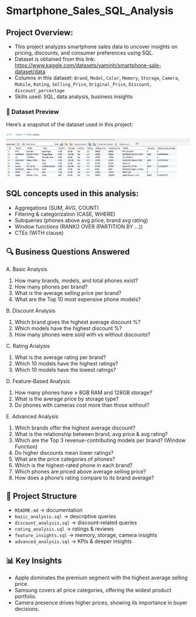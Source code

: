 # Smartphone_Sales_SQL_Analysis

## Project Overview:
- This project analyzes smartphone sales data to uncover insights on pricing, discounts, and consumer preferences using SQL.
- Dataset is obtained from this link: https://www.kaggle.com/datasets/yaminh/smartphone-sale-dataset/data
- Columns in this dataset:
  `Brand`, `Model`, `Color`, `Memory`, `Storage`, `Camera`, `Mobile`, `Rating`, `Selling_Price`, `Original_Price`, `Discount`, `discount_percentage`
- Skills used: SQL, data analysis, business insights

### 📸 Dataset Preview
Here’s a snapshot of the dataset used in this project:

![Dataset Preview](images/table_preview.png)

## SQL concepts used in this analysis:
- Aggregations (SUM, AVG, COUNT)
- Filtering & categorization (CASE, WHERE)
- Subqueries (phones above avg price, brand avg rating)
- Window functions (RANK() OVER (PARTITION BY ...))
- CTEs (WITH clause)

## 🔍 Business Questions Answered

A. Basic Analysis
1. How many brands, models, and total phones exist?
2. How many phones per brand?
3. What is the average selling price per brand?
4. What are the Top 10 most expensive phone models?

B. Discount Analysis
1. Which brand gives the highest average discount %?
2. Which models have the highest discount %?
3. How many phones were sold with vs without discounts?

C. Rating Analysis
1. What is the average rating per brand?
2. Which 10 models have the highest ratings?
3. Which 10 models have the lowest ratings?

D. Feature-Based Analysis

1. How many phones have ≥ 8GB RAM and 128GB storage?
2. What is the average price by storage type?
3. Do phones with cameras cost more than those without?

E. Advanced Analysis

1. Which brands offer the highest average discount?
2. What is the relationship between brand, avg price & avg rating?
3. Which are the Top 3 revenue-contributing models per brand? (Window Function)
4. Do higher discounts mean lower ratings?
5. What are the price categories of phones?
6. Which is the highest-rated phone in each brand?
7. Which phones are priced above average selling price?
8. How does a phone’s rating compare to its brand average?

## 📂 Project Structure
- `README.md` → documentation  
- `basic_analysis.sql` → descriptive queries  
- `discount_analysis.sql` → discount-related queries  
- `rating_analysis.sql` → ratings & reviews  
- `feature_insights.sql` → memory, storage, camera insights  
- `advanced_analysis.sql` → KPIs & deeper insights

## 📊 Key Insights
- Apple dominates the premium segment with the highest average selling price.
- Samsung covers all price categories, offering the widest product portfolio.
- Camera presence drives higher prices, showing its importance in buyer decisions.
